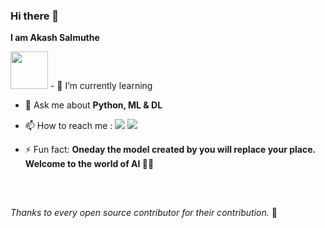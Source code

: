 ### Hi there 👋


**I am Akash Salmuthe**


<img src="https://media.giphy.com/media/LnQjpWaON8nhr21vNW/giphy.gif" width="60">
- 🌱 I’m currently learning 

- 💬 Ask me about **Python, ML & DL**

- 📫 How to reach me : 
<a href="https://mail.google.com/mail/u/0/?view=cm&fs=1&to=akashsalmuthe30@gmail.com.com&su=SUBJECT&body=BODY&tf=1" target="blank"><img src="https://img.shields.io/badge/Gmail-D14836?style=for-the-badge&logo=gmail&logoColor=white" target="_blank"></a> 
<a href="https://www.linkedin.com/in/akash-salmuthe/" target="_blank"><img src="https://img.shields.io/badge/-LinkedIn-%230077B5?style=for-the-badge&logo=linkedin&logoColor=white" target="_blank"></a>
- ⚡ Fun fact: **Oneday the model created by you will replace your place. Welcome to the world of AI 👾🔥**


<h2></h2>


<br>
<p><i>Thanks to every open source contributor for their contribution.</i> 🤩</p>
